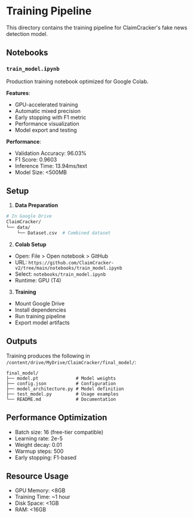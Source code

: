 # Training Pipeline

This directory contains the training pipeline for ClaimCracker's fake news detection model.

## Notebooks

### `train_model.ipynb`

Production training notebook optimized for Google Colab.

**Features**:

- GPU-accelerated training
- Automatic mixed precision
- Early stopping with F1 metric
- Performance visualization
- Model export and testing

**Performance**:

- Validation Accuracy: 96.03%
- F1 Score: 0.9603
- Inference Time: 13.94ms/text
- Model Size: <500MB

## Setup

1. **Data Preparation**

```bash
# In Google Drive
ClaimCracker/
└── data/
    └── Dataset.csv  # Combined dataset
```

2. **Colab Setup**

- Open: File > Open notebook > GitHub
- URL: `https://github.com/ClaimCracker-v2/tree/main/notebooks/train_model.ipynb`
- Select: `notebooks/train_model.ipynb`
- Runtime: GPU (T4)

3. **Training**

- Mount Google Drive
- Install dependencies
- Run training pipeline
- Export model artifacts

## Outputs

Training produces the following in `/content/drive/MyDrive/ClaimCracker/final_model/`:

```
final_model/
├── model.pt              # Model weights
├── config.json           # Configuration
├── model_architecture.py # Model definition
├── test_model.py         # Usage examples
└── README.md             # Documentation
```

## Performance Optimization

- Batch size: 16 (free-tier compatible)
- Learning rate: 2e-5
- Weight decay: 0.01
- Warmup steps: 500
- Early stopping: F1-based

## Resource Usage

- GPU Memory: <8GB
- Training Time: ~1 hour
- Disk Space: <1GB
- RAM: <16GB
